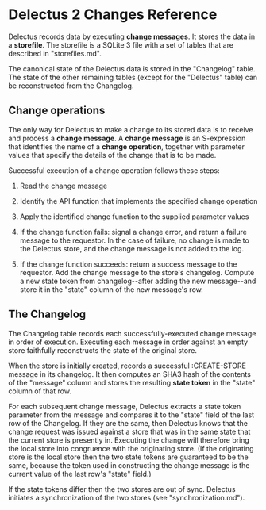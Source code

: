 # Delectus 2 Changes Reference

Delectus records data by executing **change messages**. It stores the
data in a **storefile**. The storefile is a SQLite 3 file with a set
of tables that are described in "storefiles.md".

The canonical state of the Delectus data is stored in the "Changelog"
table. The state of the other remaining tables (except for the
"Delectus" table) can be reconstructed from the Changelog.

## Change operations

The only way for Delectus to make a change to its stored data is to
receive and process a **change message**. A **change message** is an
S-expression that identifies the name of a **change operation**,
together with parameter values that specify the details of the change
that is to be made.

Successful execution of a change operation follows these steps:

1. Read the change message

2. Identify the API function that implements the specified change
   operation

3. Apply the identified change function to the supplied parameter
   values

4. If the change function fails: signal a change error, and return a
   failure message to the requestor. In the case of failure, no change
   is made to the Delectus store, and the change message is not added
   to the log.

5. If the change function succeeds: return a success message to the
   requestor. Add the change message to the store's changelog. Compute
   a new state token from changelog--after adding the new message--and
   store it in the "state" column of the new message's row.

## The Changelog

The Changelog table records each successfully-executed change message
in order of execution. Executing each message in order against an
empty store faithfully reconstructs the state of the original store.

When the store is initially created, records a successful
:CREATE-STORE message in its changelog. It then computes an SHA3 hash
of the contents of the "message" column and stores the resulting
**state token** in the "state" column of that row.

For each subsequent change message, Delectus extracts a state token
parameter from the message and compares it to the "state" field of the
last row of the Changelog. If they are the same, then Delectus knows
that the change request was issued against a store that was in the
same state that the current store is presently in. Executing the
change will therefore bring the local store into congruence with the
originating store. (If the originating store is the local store then
the two state tokens are guaranteed to be the same, because the token
used in constructing the change message is the current value of the
last row's "state" field.)

If the state tokens differ then the two stores are out of
sync. Delectus initiates a synchronization of the two stores (see
"synchronization.md").

